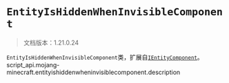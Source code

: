 # `EntityIsHiddenWhenInvisibleComponent`

> 文档版本：1.21.0.24

`EntityIsHiddenWhenInvisibleComponent`类，扩展自[`IEntityComponent`](./ientitycomponent.md)。script_api.mojang-minecraft.entityishiddenwheninvisiblecomponent.description
